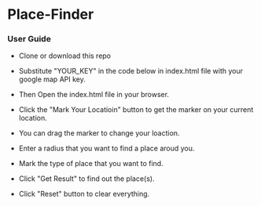 # Place-Finder
### User Guide
- Clone or download this repo
- Substitute "YOUR_KEY" in the code below in index.html file with your google map API key.

  <script src="https://maps.googleapis.com/maps/api/js?key=YOUR_KEY&callback=initMap&libraries=geometry,places" async defer></script>
- Then Open the index.html file in your browser.
- Click the "Mark Your Locatioin" button to get the marker on your current location.
- You can drag the marker to change your loaction.
- Enter a radius that you want to find a place aroud you.
- Mark the type of place that you want to find.
- Click "Get Result" to find out the place(s).
- Click "Reset" button to clear everything.
